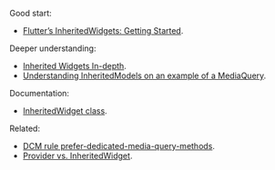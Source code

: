 
Good start: 

- [Flutter’s InheritedWidgets: Getting Started](https://www.kodeco.com/41862617-flutter-s-inheritedwidgets-getting-started#toc-anchor-001). 

Deeper understanding:

- [Inherited Widgets In-depth](https://medium.com/@CavinMac/inherited-widgets-in-depth-413794c3b3d9).
- [Understanding InheritedModels on an example of a MediaQuery](https://medium.com/@pomis172/understanding-inheritedmodels-on-an-example-of-a-mediaquery-c3645b03bb45). 

Documentation: 

- [InheritedWidget class](https://api.flutter.dev/flutter/widgets/InheritedWidget-class.html).

Related: 

- [DCM rule prefer-dedicated-media-query-methods](https://dcm.dev/docs/rules/flutter/prefer-dedicated-media-query-methods/). 
- [Provider vs. InheritedWidget](https://stackoverflow.com/questions/57157823/provider-vs-inheritedwidget).